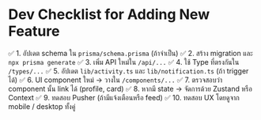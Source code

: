 # Dev Checklist for Adding New Feature

✅ 1. อัปเดต schema ใน `prisma/schema.prisma` (ถ้าจำเป็น)
✅ 2. สร้าง migration และ `npx prisma generate`
✅ 3. เพิ่ม API ใหม่ใน `/api/...`
✅ 4. ใช้ Type ที่ตรงกันใน `/types/...`
✅ 5. อัปเดต `lib/activity.ts` และ `lib/notification.ts` (ถ้า trigger ได้)
✅ 6. UI component ใหม่ → วางใน `/components/...`
✅ 7. ตรวจสอบว่า component นั้น link ได้ (profile, card)
✅ 8. หากมี state → จัดการด้วย Zustand หรือ Context
✅ 9. ทดสอบ Pusher (ถ้ามีแจ้งเตือนหรือ feed)
✅ 10. ทดสอบ UX โดยดูจาก mobile / desktop ทั้งคู่
